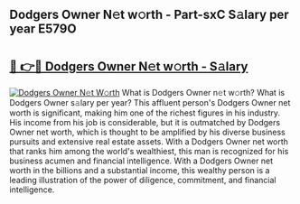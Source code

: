 ## Dodgers Owner N𝚎t w𝚘rth - Part-sxC S𝚊lary per year E579O

# <h2><a href="http://gc3l5f.nevu.top/?p=Dodgers+Owner">🔗 👉🔴 Dodgers Owner N𝚎t w𝚘rth - S𝚊lary</a></h2>

[![Dodgers Owner N𝚎t W𝚘rth](https://i.imgur.com/Oavwk0R.jpeg)](http://gc3l5f.nevu.top/?p=Dodgers+Owner)
What is Dodgers Owner n𝚎t w𝚘rth? What is Dodgers Owner s𝚊lary per year?
This affluent person's Dodgers Owner net worth is significant, making him one of the richest figures in his industry. His income from his job is considerable, but it is outmatched by Dodgers Owner net worth, which is thought to be amplified by his diverse business pursuits and extensive real estate assets. With a Dodgers Owner net worth that ranks him among the world's wealthiest, this man is recognized for his business acumen and financial intelligence. With a Dodgers Owner net worth in the billions and a substantial income, this wealthy person is a leading illustration of the power of diligence, commitment, and financial intelligence.
